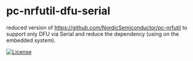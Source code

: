 # pc-nrfutil-dfu-serial
reduced version of https://github.com/NordicSemiconductor/pc-nrfutil to support only DFU via Serial and reduce the dependency (using on the embedded system).

[![License](https://img.shields.io/pypi/l/nrfutil.svg)](https://pypi.python.org/pypi/nrfutil)
